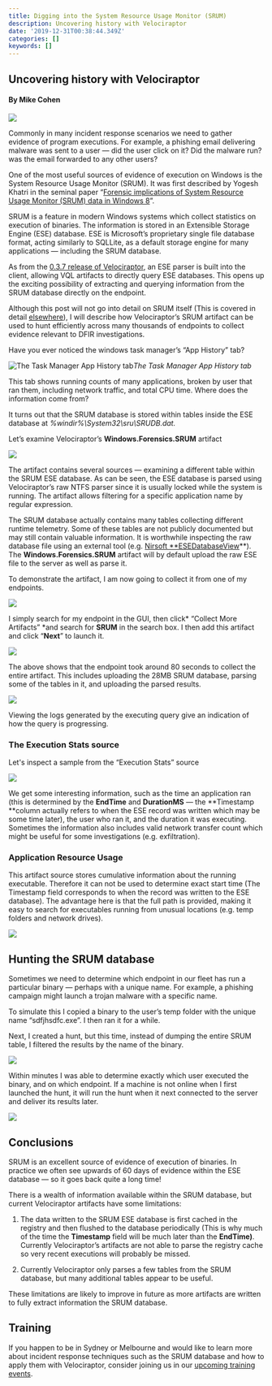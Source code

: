 ```yaml
---
title: Digging into the System Resource Usage Monitor (SRUM)
description: Uncovering history with Velociraptor
date: '2019-12-31T00:38:44.349Z'
categories: []
keywords: []
---
```


## Uncovering history with Velociraptor

#### By Mike Cohen

![](../../img/0_yFgW11ar3mogfljd.jpg)

Commonly in many incident response scenarios we need to gather evidence of program executions. For example, a phishing email delivering malware was sent to a user — did the user click on it? Did the malware run? was the email forwarded to any other users?

One of the most useful sources of evidence of execution on Windows is the System Resource Usage Monitor (SRUM). It was first described by Yogesh Khatri in the seminal paper “[Forensic implications of System Resource Usage Monitor (SRUM) data in Windows 8](https://www.sciencedirect.com/science/article/pii/S1742287615000031)”.

SRUM is a feature in modern Windows systems which collect statistics on execution of binaries. The information is stored in an Extensible Storage Engine (ESE) database. ESE is Microsoft’s proprietary single file database format, acting similarly to SQLLite, as a default storage engine for many applications — including the SRUM database.

As from the [0.3.7 release of Velociraptor](https://github.com/Velocidex/velociraptor/releases/tag/v0.3.7), an ESE parser is built into the client, allowing VQL artifacts to directly query ESE databases. This opens up the exciting possibility of extracting and querying information from the SRUM database directly on the endpoint.

Although this post will not go into detail on SRUM itself (This is covered in detail [elsewhere](https://www.sans.org/cyber-security-summit/archives/file/summit-archive-1492184583.pdf)), I will describe how Velociraptor’s SRUM artifact can be used to hunt efficiently across many thousands of endpoints to collect evidence relevant to DFIR investigations.

Have you ever noticed the windows task manager’s “App History” tab?

![The Task Manager App History tab](../../img/1_1t_puy5xiAPvR4XUosSQtg.png)*The Task Manager App History tab*

This tab shows running counts of many applications, broken by user that ran them, including network traffic, and total CPU time. Where does the information come from?

It turns out that the SRUM database is stored within tables inside the ESE database at *%windir%\System32\sru\SRUDB.dat.*

Let’s examine Velociraptor’s **Windows.Forensics.SRUM** artifact

![](../../img/1_Ajiq0F2RaIoqhj8PnuoCvA.png)

The artifact contains several sources — examining a different table within the SRUM ESE database. As can be seen, the ESE database is parsed using Velociraptor’s raw NTFS parser since it is usually locked while the system is running. The artifact allows filtering for a specific application name by regular expression.

The SRUM database actually contains many tables collecting different runtime telemetry. Some of these tables are not publicly documented but may still contain valuable information. It is worthwhile inspecting the raw database file using an external tool (e.g. [Nirsoft **ESEDatabaseView](https://www.nirsoft.net/utils/ese_database_view.html)**). The **Windows.Forensics.SRUM** artifact will by default upload the raw ESE file to the server as well as parse it.

To demonstrate the artifact, I am now going to collect it from one of my endpoints.

![](../../img/1_tQOsldVH7wYGPV56wr0xBA.png)

I simply search for my endpoint in the GUI, then click* “Collect More Artifacts” *and search for **SRUM** in the search box. I then add this artifact and click “**Next**” to launch it.

![](../../img/1_WimaboQJfGvgXKNY6HeCEQ.png)

The above shows that the endpoint took around 80 seconds to collect the entire artifact. This includes uploading the 28MB SRUM database, parsing some of the tables in it, and uploading the parsed results.

![](../../img/1_fG5W7kOMtrmnB3mnGuWyeQ.png)

Viewing the logs generated by the executing query give an indication of how the query is progressing.

### The Execution Stats source

Let's inspect a sample from the “Execution Stats” source

![](../../img/1_3lM3jXI47Z1eDQVjoLSfYQ.png)

We get some interesting information, such as the time an application ran (this is determined by the **EndTime** and **DurationMS** — the **Timestamp **column actually refers to when the ESE record was written which may be some time later), the user who ran it, and the duration it was executing. Sometimes the information also includes valid network transfer count which might be useful for some investigations (e.g. exfiltration).

### Application Resource Usage

This artifact source stores cumulative information about the running executable. Therefore it can not be used to determine exact start time (The Timestamp field corresponds to when the record was written to the ESE database). The advantage here is that the full path is provided, making it easy to search for executables running from unusual locations (e.g. temp folders and network drives).

![](../../img/1_RLUyUIKBk5VHpHwIlOMAKQ.png)

## Hunting the SRUM database

Sometimes we need to determine which endpoint in our fleet has run a particular binary — perhaps with a unique name. For example, a phishing campaign might launch a trojan malware with a specific name.

To simulate this I copied a binary to the user’s temp folder with the unique name “sdfjhsdfc.exe”. I then ran it for a while.

Next, I created a hunt, but this time, instead of dumping the entire SRUM table, I filtered the results by the name of the binary.

![](../../img/1_KGdoKsM1v3RcqRhqREVueg.png)

Within minutes I was able to determine exactly which user executed the binary, and on which endpoint. If a machine is not online when I first launched the hunt, it will run the hunt when it next connected to the server and deliver its results later.

![](../../img/1_p7m7XfByE0RzuaeCB-GEfw.png)

## Conclusions

SRUM is an excellent source of evidence of execution of binaries. In practice we often see upwards of 60 days of evidence within the ESE database — so it goes back quite a long time!

There is a wealth of information available within the SRUM database, but current Velociraptor artifacts have some limitations:

1. The data written to the SRUM ESE database is first cached in the registry and then flushed to the database periodically (This is why much of the time the **Timestamp** field will be much later than the **EndTime)**. Currently Velociraptor’s artifacts are not able to parse the registry cache so very recent executions will probably be missed.

1. Currently Velociraptor only parses a few tables from the SRUM database, but many additional tables appear to be useful.

These limitations are likely to improve in future as more artifacts are written to fully extract information the SRUM database.

## Training

If you happen to be in Sydney or Melbourne and would like to learn more about incident response techniques such as the SRUM database and how to apply them with Velociraptor, consider joining us in our [upcoming training events](https://www.velocidex.com/training/).
